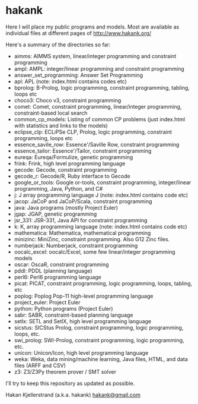 hakank
======

Here I will place my public programs and models. Most are 
available as individual files at different pages of 
http://www.hakank.org/

Here's a summary of the directories so far:

* aimms: AIMMS system, linear/integer programming and constraint programming
* ampl: AMPL: integer/linear programming and constraint programming
* answer_set_programming: Answer Set Programming
* apl: APL (note: index.html contains codes etc)
* bprolog: B-Prolog, logic programming, constraint programming, tabling, loops etc
* choco3: Choco v3, constraint programming
* comet: Comet, constraint programming, linear/integer programming, constraint-based local search
* common_cp_models: Listing of common CP problems (just index.html with statistics and links to the models)
* eclipse_clp: ECLiPSe CLP, Prolog, logic programming, constraint programming, loops etc
* essence_savile_row: Essence'/Saville Row, constraint programming
* essence_tailor: Essence'/Tailor, constraint programming
* eureqa: Eureqa/Formulize, genetic programming
* frink: Frink, high level programming language
* gecode: Gecode, constraint programming
* gecode_r: Gecode/R, Ruby interface to Gecode
* google_or_tools: Google or-tools, constraint programming, integer/linear programming, Java, Python, and C#
* j: J array programming language J (note: index.html contains code etc)
* jacop: JaCoP and JaCoP/Scala, constraint programming
* java: Java programs (mostly Project Euler)
* jgap: JGAP, genetic programming
* jsr_331: JSR-331, Java API for constraint programming
* k: K, array programming language  (note: index.html contains code etc)
* mathematica: Mathematica, mathematical programming
* minizinc: MiniZinc, constraint programming. Also G12 Zinc files.
* numberjack: Numberjack, constraint programming
* oocalc_excel: oocalc/Excel, some few linear/integer programming models
* oscar: OscaR, constraint programming
* pddl: PDDL (planning language)
* perl6: Perl6 programming language
* picat: PICAT, constraint programming, logic programming, loops, tabling, etc
* poplog: Poplog Pop-11 high-level programming language
* project_euler: Project Euler
* python: Python programs (Project Euler)
* sabr: SABR, constraint-based planning language
* setlx: SETL and SetlX, high level programming language
* sicstus: SICStus Prolog, constraint programming, logic programming, loops, etc.
* swi_prolog: SWI-Prolog, constraint programming, logic programming, etc.
* unicon: Unicon/Icon, high level programming language
* weka: Weka, data mining/machine learning, Java files, HTML, and data files (ARFF and CSV)
* z3: Z3/Z3Py theorem prover / SMT solver

I'll try to keep this repository as updated as possible.

Hakan Kjellerstrand (a.k.a. hakank)
hakank@gmail.com
